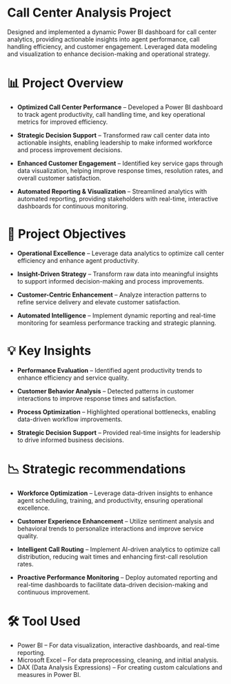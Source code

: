 # Call Center Analysis Project
Designed and implemented a dynamic Power BI dashboard for call center analytics, providing actionable insights into agent performance, call handling efficiency, and customer engagement. Leveraged data modeling and visualization to enhance decision-making and operational strategy.

# 📊 Project Overview
- **Optimized Call Center Performance** – Developed a Power BI dashboard to track agent productivity, call handling time, and key operational metrics for improved efficiency.

- **Strategic Decision Support** – Transformed raw call center data into actionable insights, enabling leadership to make informed workforce and process improvement decisions.

- **Enhanced Customer Engagement** – Identified key service gaps through data visualization, helping improve response times, resolution rates, and overall customer satisfaction.

- **Automated Reporting & Visualization** – Streamlined analytics with automated reporting, providing stakeholders with real-time, interactive dashboards for continuous monitoring.

# 🎯 Project Objectives
- **Operational Excellence** – Leverage data analytics to optimize call center efficiency and enhance agent productivity.

- **Insight-Driven Strategy** – Transform raw data into meaningful insights to support informed decision-making and process improvements.

- **Customer-Centric Enhancement** – Analyze interaction patterns to refine service delivery and elevate customer satisfaction.

- **Automated Intelligence** – Implement dynamic reporting and real-time monitoring for seamless performance tracking and strategic planning.

# 💡 Key Insights
- **Performance Evaluation** – Identified agent productivity trends to enhance efficiency and service quality.

- **Customer Behavior Analysis** – Detected patterns in customer interactions to improve response times and satisfaction.

- **Process Optimization** – Highlighted operational bottlenecks, enabling data-driven workflow improvements.

- **Strategic Decision Support** – Provided real-time insights for leadership to drive informed business decisions.

 # 📉 Strategic recommendations
 - **Workforce Optimization** – Leverage data-driven insights to enhance agent scheduling, training, and productivity, ensuring operational excellence.

- **Customer Experience Enhancement** – Utilize sentiment analysis and behavioral trends to personalize interactions and improve service quality.

- **Intelligent Call Routing** – Implement AI-driven analytics to optimize call distribution, reducing wait times and enhancing first-call resolution rates.

- **Proactive Performance Monitoring** – Deploy automated reporting and real-time dashboards to facilitate data-driven decision-making and continuous improvement.

# 🛠 Tool Used
- Power BI – For data visualization, interactive dashboards, and real-time reporting.
- Microsoft Excel – For data preprocessing, cleaning, and initial analysis.
- DAX (Data Analysis Expressions) – For creating custom calculations and measures in Power BI.

